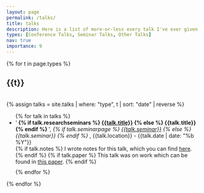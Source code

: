 ```yaml
---
layout: page
permalink: /talks/
title: talks
description: Here is a list of more-or-less every talk I've ever given.
types: [Conference Talks, Seminar Talks, Other Talks]
nav: true
importance: 9
---
```


<div class="publications">

{% for t in page.types %}
  <h2 class="year">{{t}}</h2>
  <br>
  {% assign talks = site.talks | where: "type", t | sort: "date" | reverse %}
  <ul>
  {% for talk in talks %}
    <li> 
        '<b>
            {% if talk.researchseminars %}
                <a href="{{ talk.researchseminars }}">{{talk.title}}</a>
            {% else %}
                {{talk.title}}
            {% endif %}
        </b>', 
        <i>
            {% if talk.seminarpage %}
                <a href="{{ talk.seminarpage }}">{{talk.seminar}}</a>
            {% else %}
                {{talk.seminar}}
            {% endif %}
        </i>,
        {{talk.location}} - {{talk.date | date: "%b %Y"}}
    </li>
    {% if talk.notes %}
        I wrote notes for this talk, which you can find <a href="{{ '/assets/pdf' | relative_url}}/{{talk.notes}}">here</a>.
    {% endif %}
    {% if talk.paper %}
        This talk was on work which can be found in <a href="{{ talk.paper }}">this paper</a>.
    {% endif %}
    <div style="margin-bottom:10px"></div>
  {% endfor %}
  </ul>
{% endfor %}

</div>
